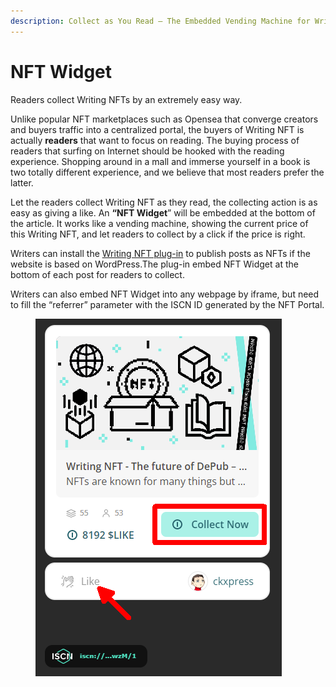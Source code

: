 ```yaml
---
description: Collect as You Read – The Embedded Vending Machine for Writings
---
```


# NFT Widget

Readers collect Writing NFTs by an extremely easy way.

Unlike popular NFT marketplaces such as Opensea that converge creators and buyers traffic into a centralized portal, the buyers of Writing NFT is actually **readers** that want to focus on reading. The buying process of readers that surfing on Internet should be hooked with the reading experience. Shopping around in a mall and immerse yourself in a book is two totally different experience, and we believe that most readers prefer the latter.

Let the readers collect Writing NFT as they read, the collecting action is as easy as giving a like. An **“NFT Widget**” will be embedded at the bottom of the article. It works like a vending machine, showing the current price of this Writing NFT, and let readers to collect by a click if the price is right.

Writers can install the [Writing NFT plug-in](writing-nft-wordpress-plugin.md) to publish posts as NFTs if the website is based on WordPress.The plug-in embed NFT Widget at the bottom of each post for readers to collect.

Writers can also embed NFT Widget into any webpage by iframe, but need to fill the “referrer” parameter with the ISCN ID generated by the NFT Portal.

<figure><img src="../../.gitbook/assets/LikeCoin button with Writing NFT-en.png" alt=""><figcaption></figcaption></figure>

